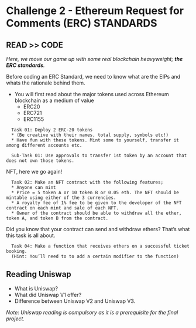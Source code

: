 # Challenge 2 - __Ethereum Request for Comments (ERC) STANDARDS__

## READ >> CODE
_Here, we move our game up with some real blockchain heavyweight; __the ERC standards__._

Before coding an ERC Standard, we need to know what are the EIPs and whats the rationale behind them.
 
* You will first read about the major tokens used across Ethereum blockchain as a medium of value
  * ERC20
  * ERC721
  * ERC1155

```  
  Task 01: Deploy 2 ERC-20 tokens 
  * (Be creative with their names, total supply, symbols etc!) 
  * Have fun with these tokens. Mint some to yourself, transfer it among different accounts etc. 
  
  Sub-Task 01: Use approvals to transfer 1st token by an account that does not own those tokens.
```

  NFT, here we go again!
```
  Task 02: Make an NFT contract with the following features;
  * Anyone can mint
  * Price = 5 token A or 10 token B or 0.05 eth. The NFT should be mintable using either of the 3 currencies.
  * A royalty fee of 1% fee to be given to the developer of the NFT contract on each mint and sale of each NFT.
  * Owner of the contract should be able to withdraw all the ether, token A, and token B from the contract.
```

  Did you know that your contract can send and withdraw ethers? That’s what this task is all about. 
```
  Task 04: Make a function that receives ethers on a successful ticket booking. 
  (Hint: You’ll need to to add a certain modifier to the function)
```

## Reading Uniswap
  * What is Uniswap?
  * What did Uniswap V1 offer?
  * Difference between Uniswap V2 and Uniswap V3.

_Note: Uniswap reading is compulsory as it is a prerequisite for the final project._
